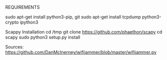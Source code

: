 REQUIREMENTS

sudo apt-get install python3-pip, git
sudo apt-get install tcpdump python3-crypto ipython3


Scappy Installation
cd /tmp
git clone https://github.com/phaethon/scapy
cd scapy
sudo python3 setup.py install

Sources: 
https://github.com/DanMcInerney/wifijammer/blob/master/wifijammer.py
